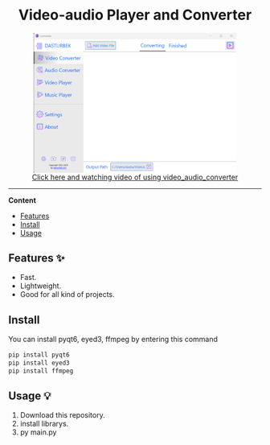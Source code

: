 <div align="center">

  <br>
  <br>
  <h1>
    <b>Video-audio Player and Converter</b>
    <br>
  </h1>
    <a href="https://www.youtube.com/watch?v=axRjM_d8mz4">
      <img src="https://github.com/dasturbek/video_audio_player_and_converter_/blob/master/img.png" width=80% align="center"><br>
      Click here and watching video of using video_audio_converter
    </a>
    
</div>

---

**Content**

* [Features](##features)
* [Install](##install)
* [Usage](##usage)

## Features ✨
* Fast.
* Lightweight.
* Good for all kind of projects.

## Install

You can install pyqt6, eyed3, ffmpeg by entering this command
```
pip install pyqt6
pip install eyed3
pip install ffmpeg
```

## Usage 💡
1. Download this repository.
2. install librarys.
3. py main.py
